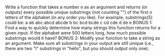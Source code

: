Write a function that takes a number n as an argument and returns (or outputs) every possible unique substrings (not counting "") of the first n letters of the alphabet (in any order you like). For example, substrings(5) could be:
a
ab
abc
abcd
abcde
b
bc
bcd
bcde
c
cd
cde
d
de
e
BONUS 1: Find a way to quickly determine how many strings this function returns for a given input. If the alphabet were 500 letters long, how much possible substrings would it have?
BONUS 2: Modify your function to take a string as an argument. Make sure all substrings in your output are still unique (i.e., there are two "l" substrings in "hello", but you should output only one).